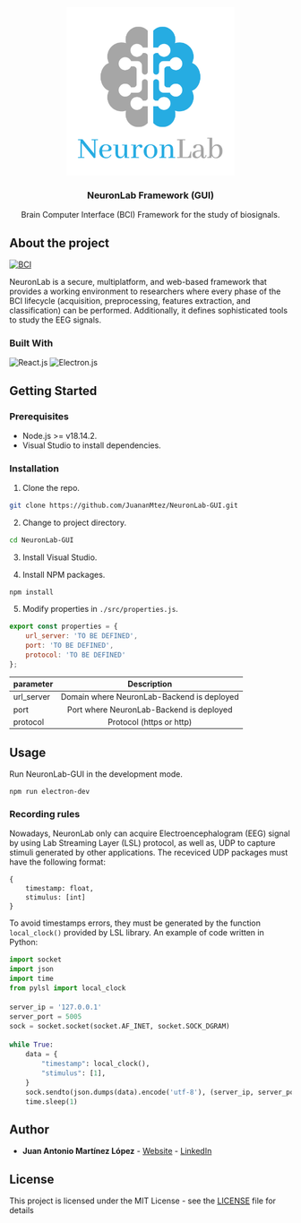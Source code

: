<!-- PROJECT LOGO -->
<br/>
<div align="center">
  <a href="https://github.com/JuananMtez/NeuronLab-GUI">
    <img src="src/img/neuronlab_logo2.png" alt="BCI" width="300px" height="300px">
  </a>
  <h3 align="center">NeuronLab Framework (GUI)</h3>
  <p align="center">
    Brain Computer Interface (BCI) Framework for the study of biosignals.
  </p>
</div>


## About the project
<a href="https://um.es">
  <img src="src/img/logo_umu.jpeg" alt="BCI" width="195" height="50">
</a>
<br/>

NeuronLab is a secure, multiplatform, and web-based framework that provides a working environment to researchers where every phase of the BCI lifecycle (acquisition, preprocessing, features extraction, and classification) can be performed. Additionally, it defines sophisticated tools to study the EEG signals.

### Built With
![React.js] ![Electron.js]

## Getting Started

### Prerequisites
* Node.js >= v18.14.2.
* Visual Studio to install dependencies.

### Installation
1. Clone the repo.
```sh
git clone https://github.com/JuananMtez/NeuronLab-GUI.git
```

2. Change to project directory.
```sh
cd NeuronLab-GUI
```

3. Install Visual Studio.

4. Install NPM packages.
```shell
npm install
```

5. Modify properties in ```./src/properties.js```.
```js
export const properties = {
    url_server: 'TO BE DEFINED',
    port: 'TO BE DEFINED',
    protocol: 'TO BE DEFINED'
};
```

| parameter                    |   Description   |
|:-----------------------------|:---------------:|
| url_server                   | 	Domain where NeuronLab-Backend is deployed
| port	                        |  	Port where NeuronLab-Backend is deployed
| protocol 	                   |     Protocol (https or http)

## Usage

Run NeuronLab-GUI in the development mode.
```shell
npm run electron-dev
```

### Recording rules

Nowadays, NeuronLab only can acquire Electroencephalogram (EEG) signal by using Lab Streaming Layer (LSL) protocol, as well as, UDP to capture stimuli generated by other applications. The receviced UDP packages must have the following format:
```
{
    timestamp: float,
    stimulus: [int]
}
```

To avoid timestamps errors, they must be generated by the function ```local_clock()``` provided by LSL library. An example of code written in Python:
```python 
import socket
import json
import time
from pylsl import local_clock

server_ip = '127.0.0.1'
server_port = 5005
sock = socket.socket(socket.AF_INET, socket.SOCK_DGRAM)

while True:
    data = {
        "timestamp": local_clock(),
        "stimulus": [1],
    }
    sock.sendto(json.dumps(data).encode('utf-8'), (server_ip, server_port))
    time.sleep(1)
```



## Author

* **Juan Antonio Martínez López** - [Website](https://juananmtez.github.io/) - [LinkedIn](https://www.linkedin.com/in/juanantonio-martinez/)


## License

This project is licensed under the MIT License - see the [LICENSE](LICENSE) file for details

[React.js]: https://img.shields.io/badge/React-20232A?style=for-the-badge&logo=react
[Electron.js]: https://img.shields.io/badge/Electron.js-20232A?style=for-the-badge&logo=react